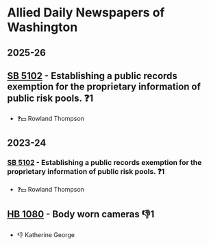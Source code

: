 # Allied Daily Newspapers of Washington
## 2025-26

## [SB 5102](/bill/2025-26/sb/5102/) - Establishing a public records exemption for the proprietary information of public risk pools.   ❓1
* ❓💵 Rowland Thompson

## 2023-24

### [SB 5102](/bill/2023-24/sb/5102/) - Establishing a public records exemption for the proprietary information of public risk pools.   ❓1
* ❓💵 Rowland Thompson

## [HB 1080](/bill/2023-24/hb/1080/) - Body worn cameras  👎1 
* 👎 Katherine George
